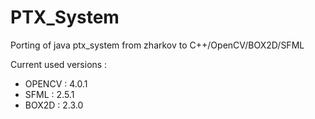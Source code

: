 # PTX_System
Porting of java ptx_system from zharkov to C++/OpenCV/BOX2D/SFML

Current used versions :
 - OPENCV : 4.0.1
 - SFML : 2.5.1
 - BOX2D : 2.3.0